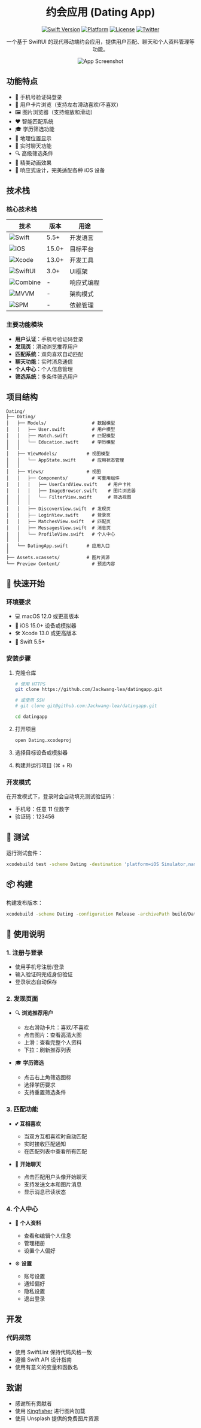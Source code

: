 <div align="center">

# 约会应用 (Dating App)

[![Swift Version](https://img.shields.io/badge/Swift-5.5+-orange.svg)](https://swift.org/)
[![Platform](https://img.shields.io/badge/Platforms-iOS%2015%2B-blue.svg)](https://www.apple.com/ios/)
[![License](https://img.shields.io/badge/License-MIT-lightgrey.svg)](LICENSE)
[![Twitter](https://img.shields.io/badge/Twitter-@Jackwang--lea-blue.svg?style=flat)](https://twitter.com/Jackwang-lea)

一个基于 SwiftUI 的现代移动端约会应用，提供用户匹配、聊天和个人资料管理等功能。

![App Screenshot](https://via.placeholder.com/300x600.png?text=Dating+App+Screenshot)

</div>

## 功能特点

- 📱 手机号验证码登录
- 👥 用户卡片浏览（支持左右滑动喜欢/不喜欢）
- 🖼️ 图片浏览器（支持缩放和滑动）
- ❤️ 智能匹配系统
- 🎓 学历筛选功能
- 📍 地理位置显示
- 💬 实时聊天功能
- 🔍 高级筛选条件
- 🎨 精美动画效果
- 📱 响应式设计，完美适配各种 iOS 设备

## 技术栈

### 核心技术栈

| 技术 | 版本 | 用途 |
|------|------|------|
| ![Swift](https://img.shields.io/badge/Swift-5.5+-orange) | 5.5+ | 开发语言 |
| ![iOS](https://img.shields.io/badge/iOS-15.0+-blue) | 15.0+ | 目标平台 |
| ![Xcode](https://img.shields.io/badge/Xcode-13.0+-blue) | 13.0+ | 开发工具 |
| ![SwiftUI](https://img.shields.io/badge/UI-SwiftUI-blue) | 3.0+ | UI框架 |
| ![Combine](https://img.shields.io/badge/Combine-Reactive-blue) | - | 响应式编程 |
| ![MVVM](https://img.shields.io/badge/Architecture-MVVM-blueviolet) | - | 架构模式 |
| ![SPM](https://img.shields.io/badge/SPM-Compatible-brightgreen) | - | 依赖管理 |

### 主要功能模块

- **用户认证**：手机号验证码登录
- **发现页**：滑动浏览推荐用户
- **匹配系统**：双向喜欢自动匹配
- **聊天功能**：实时消息通信
- **个人中心**：个人信息管理
- **筛选系统**：多条件筛选用户

## 项目结构

```
Dating/
├── Dating/
│   ├── Models/                 # 数据模型
│   │   ├── User.swift          # 用户模型
│   │   ├── Match.swift         # 匹配模型
│   │   └── Education.swift     # 学历模型
│   │
│   ├── ViewModels/           # 视图模型
│   │   └── AppState.swift      # 应用状态管理
│   │
│   ├── Views/                # 视图
│   │   ├── Components/         # 可重用组件
│   │   │   ├── UserCardView.swift    # 用户卡片
│   │   │   ├── ImageBrowser.swift    # 图片浏览器
│   │   │   └── FilterView.swift      # 筛选视图
│   │   │
│   │   ├── DiscoverView.swift  # 发现页
│   │   ├── LoginView.swift     # 登录页
│   │   ├── MatchesView.swift   # 匹配页
│   │   ├── MessagesView.swift  # 消息页
│   │   └── ProfileView.swift   # 个人中心
│   │
│   └── DatingApp.swift       # 应用入口
│
├── Assets.xcassets/          # 图片资源
└── Preview Content/            # 预览内容
```

## 🚀 快速开始

### 环境要求

- 💻 macOS 12.0 或更高版本
- 📱 iOS 15.0+ 设备或模拟器
- 🛠 Xcode 13.0 或更高版本
- 🧰 Swift 5.5+

### 安装步骤

1. 克隆仓库
   ```bash
   # 使用 HTTPS
   git clone https://github.com/Jackwang-lea/datingapp.git
   
   # 或使用 SSH
   # git clone git@github.com:Jackwang-lea/datingapp.git
   
   cd datingapp
   ```

2. 打开项目
   ```bash
   open Dating.xcodeproj
   ```

3. 选择目标设备或模拟器

4. 构建并运行项目 (⌘ + R)

### 开发模式

在开发模式下，登录时会自动填充测试验证码：
- 手机号：任意 11 位数字
- 验证码：123456

## 🧪 测试

运行测试套件：
```bash
xcodebuild test -scheme Dating -destination 'platform=iOS Simulator,name=iPhone 14'
```

## 📦 构建

构建发布版本：
```bash
xcodebuild -scheme Dating -configuration Release -archivePath build/Dating.xcarchive archive
```

## 📱 使用说明

### 1. 注册与登录
- 使用手机号注册/登录
- 输入验证码完成身份验证
- 登录状态自动保存

### 2. 发现页面
- 🔍 **浏览推荐用户**
  - 左右滑动卡片：喜欢/不喜欢
  - 点击图片：查看高清大图
  - 上滑：查看完整个人资料
  - 下拉：刷新推荐列表

- 🎓 **学历筛选**
  - 点击右上角筛选图标
  - 选择学历要求
  - 支持重置筛选条件

### 3. 匹配功能
- 💕 **互相喜欢**
  - 当双方互相喜欢时自动匹配
  - 实时接收匹配通知
  - 在匹配列表中查看所有匹配

- 💬 **开始聊天**
  - 点击匹配用户头像开始聊天
  - 支持发送文本和图片消息
  - 显示消息已读状态

### 4. 个人中心
- 👤 **个人资料**
  - 查看和编辑个人信息
  - 管理相册
  - 设置个人偏好

- ⚙️ **设置**
  - 账号设置
  - 通知偏好
  - 隐私设置
  - 退出登录

## 开发

### 代码规范

- 使用 SwiftLint 保持代码风格一致
- 遵循 Swift API 设计指南
- 使用有意义的变量和函数名



## 致谢

- 感谢所有贡献者
- 使用 [Kingfisher](https://github.com/onevcat/Kingfisher) 进行图片加载
- 使用 Unsplash 提供的免费图片资源
